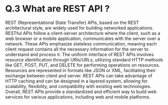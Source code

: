 # Q.3 What are REST API ?

REST (Representational State Transfer) APIs, based on the REST architectural style, are widely used for building networked applications. RESTful APIs follow a client-server architecture where the client, such as a web browser or a mobile application, communicates with the server over a network. These APIs emphasize stateless communication, meaning each client request contains all the necessary information for the server to understand and process it. The uniform interface of REST APIs involves resource identification through URIs/URLs, utilizing standard HTTP methods like GET, POST, PUT, and DELETE for performing operations on resources. Resources are represented in formats like JSON or XML, facilitating their exchange between client and server. REST APIs can take advantage of HTTP caching and can be designed in a layered system, allowing for scalability, flexibility, and compatibility with existing web technologies. Overall, REST APIs provide a standardized and efficient way to build web services for various applications, including web and mobile platforms.